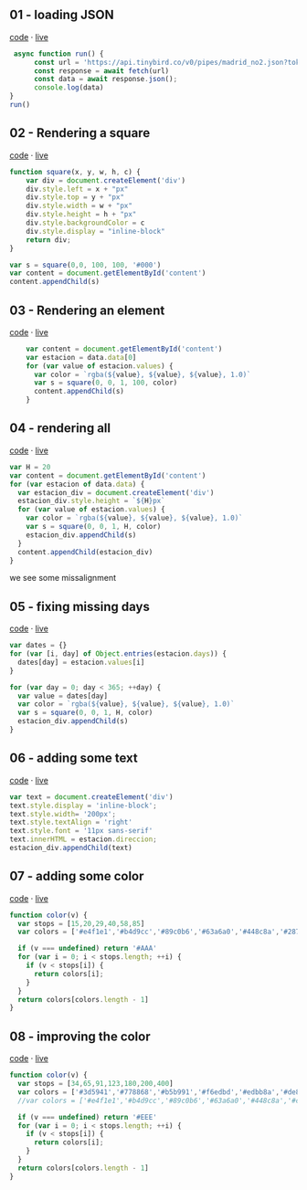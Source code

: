 
## 01 - loading JSON

[code](01.html) ·
[live](http://javisantana.com/data_vis_workshop/01.html)

```js
 async function run() {
      const url = 'https://api.tinybird.co/v0/pipes/madrid_no2.json?token=p.eyJ1IjogIjI0OTA1NjBmLWJkYTEtNDE0OC1iZmViLTNmYWEzODMzZGEzMyIsICJpZCI6ICJkOTYxMjk2YS1mZTllLTQ2MzEtYTJiMy02OTA1N2Y5M2RmODcifQ.NZqRDFnFQWu4ylTCVyLfQ8LGt0KN2JR6ILSANmSObBM'
      const response = await fetch(url)
      const data = await response.json();
      console.log(data)
}
run()
```

## 02 - Rendering a square

[code](01.html) ·
[live](http://javisantana.com/data_vis_workshop/02.html)


```js
function square(x, y, w, h, c) {
    var div = document.createElement('div')
    div.style.left = x + "px"
    div.style.top = y + "px"
    div.style.width = w + "px"
    div.style.height = h + "px"
    div.style.backgroundColor = c
    div.style.display = "inline-block"
    return div;
}
```

```js
var s = square(0,0, 100, 100, '#000')
var content = document.getElementById('content')
content.appendChild(s)
```

## 03 - Rendering an element

[code](03.html) ·
[live](http://javisantana.com/data_vis_workshop/03.html)

```js
    var content = document.getElementById('content')
    var estacion = data.data[0]
    for (var value of estacion.values) { 
      var color = `rgba(${value}, ${value}, ${value}, 1.0)`
      var s = square(0, 0, 1, 100, color)
      content.appendChild(s)
    }
```

## 04 - rendering all

[code](04.html) ·
[live](http://javisantana.com/data_vis_workshop/04.html)

```js
var H = 20
var content = document.getElementById('content')
for (var estacion of data.data) {
  var estacion_div = document.createElement('div')
  estacion_div.style.height = `${H}px`
  for (var value of estacion.values) { 
    var color = `rgba(${value}, ${value}, ${value}, 1.0)`
    var s = square(0, 0, 1, H, color)
    estacion_div.appendChild(s)
  }
  content.appendChild(estacion_div)
}
```

we see some missalignment

## 05 - fixing missing days

[code](05.html) ·
[live](http://javisantana.com/data_vis_workshop/05.html)

```js
var dates = {}
for (var [i, day] of Object.entries(estacion.days)) { 
  dates[day] = estacion.values[i]
}

for (var day = 0; day < 365; ++day) {
  var value = dates[day]
  var color = `rgba(${value}, ${value}, ${value}, 1.0)`
  var s = square(0, 0, 1, H, color)
  estacion_div.appendChild(s)
}
```

## 06 - adding some text

[code](06.html) ·
[live](http://javisantana.com/data_vis_workshop/06.html)

```js
var text = document.createElement('div')
text.style.display = 'inline-block';
text.style.width= '200px';
text.style.textAlign = 'right'
text.style.font = '11px sans-serif'
text.innerHTML = estacion.direccion;
estacion_div.appendChild(text)
```

## 07 - adding some color

[code](07.html) ·
[live](http://javisantana.com/data_vis_workshop/07.html)

```js
function color(v) {
  var stops = [15,20,29,40,58,85]
  var colors = ['#e4f1e1','#b4d9cc','#89c0b6','#63a6a0','#448c8a','#287274','#0d585f']

  if (v === undefined) return '#AAA'
  for (var i = 0; i < stops.length; ++i) {
    if (v < stops[i]) {
      return colors[i];
    }
  }
  return colors[colors.length - 1]
}
```

## 08 - improving the color

[code](08.html) ·
[live](http://javisantana.com/data_vis_workshop/08.html)

```js
function color(v) {
  var stops = [34,65,91,123,180,200,400]
  var colors = ['#3d5941','#778868','#b5b991','#f6edbd','#edbb8a','#de8a5a','#ca562c']
  //var colors = ['#e4f1e1','#b4d9cc','#89c0b6','#63a6a0','#448c8a','#ca5268','#b13f64']

  if (v === undefined) return '#EEE'
  for (var i = 0; i < stops.length; ++i) {
    if (v < stops[i]) {
      return colors[i];
    }
  }
  return colors[colors.length - 1]
}
```


